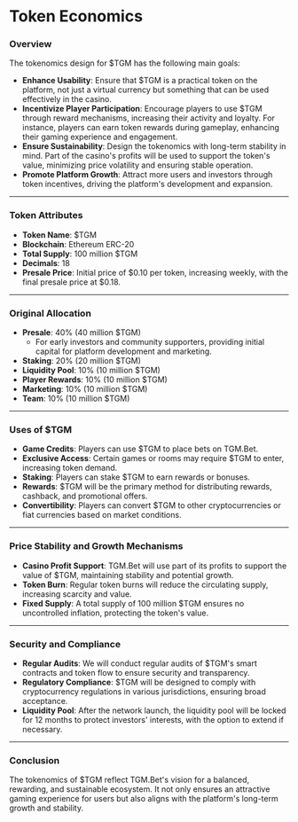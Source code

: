 # Token Economics

### **Overview**

The tokenomics design for $TGM has the following main goals:

* **Enhance Usability**: Ensure that $TGM is a practical token on the platform, not just a virtual currency but something that can be used effectively in the casino.
* **Incentivize Player Participation**: Encourage players to use $TGM through reward mechanisms, increasing their activity and loyalty. For instance, players can earn token rewards during gameplay, enhancing their gaming experience and engagement.
* **Ensure Sustainability**: Design the tokenomics with long-term stability in mind. Part of the casino's profits will be used to support the token's value, minimizing price volatility and ensuring stable operation.
* **Promote Platform Growth**: Attract more users and investors through token incentives, driving the platform's development and expansion.

***

### **Token Attributes**

* **Token Name**: $TGM
* **Blockchain**: Ethereum ERC-20
* **Total Supply**: 100 million $TGM
* **Decimals**: 18
* **Presale Price**: Initial price of $0.10 per token, increasing weekly, with the final presale price at $0.18.

***

### **Original Allocation**

* **Presale**: 40% (40 million $TGM)
  * For early investors and community supporters, providing initial capital for platform development and marketing.
* **Staking**: 20% (20 million $TGM)
* **Liquidity Pool**: 10% (10 million $TGM)
* **Player Rewards**: 10% (10 million $TGM)
* **Marketing**: 10% (10 million $TGM)
* **Team**: 10% (10 million $TGM)

***

### **Uses of $TGM**

* **Game Credits**: Players can use $TGM to place bets on TGM.Bet.
* **Exclusive Access**: Certain games or rooms may require $TGM to enter, increasing token demand.
* **Staking**: Players can stake $TGM to earn rewards or bonuses.
* **Rewards**: $TGM will be the primary method for distributing rewards, cashback, and promotional offers.
* **Convertibility**: Players can convert $TGM to other cryptocurrencies or fiat currencies based on market conditions.

***

### **Price Stability and Growth Mechanisms**

* **Casino Profit Support**: TGM.Bet will use part of its profits to support the value of $TGM, maintaining stability and potential growth.
* **Token Burn**: Regular token burns will reduce the circulating supply, increasing scarcity and value.
* **Fixed Supply**: A total supply of 100 million $TGM ensures no uncontrolled inflation, protecting the token's value.

***

### **Security and Compliance**

* **Regular Audits**: We will conduct regular audits of $TGM's smart contracts and token flow to ensure security and transparency.
* **Regulatory Compliance**: $TGM will be designed to comply with cryptocurrency regulations in various jurisdictions, ensuring broad acceptance.
* **Liquidity Pool**: After the network launch, the liquidity pool will be locked for 12 months to protect investors' interests, with the option to extend if necessary.

***

### **Conclusion**

The tokenomics of $TGM reflect TGM.Bet's vision for a balanced, rewarding, and sustainable ecosystem. It not only ensures an attractive gaming experience for users but also aligns with the platform's long-term growth and stability.
